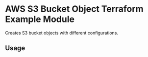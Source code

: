 # AWS S3 Bucket Object Terraform Example Module

Creates S3 bucket objects with different configurations.

## Usage
